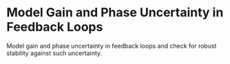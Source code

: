 # **Model Gain and Phase Uncertainty in Feedback Loops**

Model gain and phase uncertainty in feedback loops and check for robust stability against such uncertainty.

